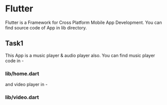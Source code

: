 # Flutter
Flutter is a Framework for Cross Platform Mobile App Development.
You can find source code of App in lib directory.
## Task1
This App is a music player & audio player also.
You can find music player code in -
### lib/home.dart
and video player in - 
### lib/video.dart

 
